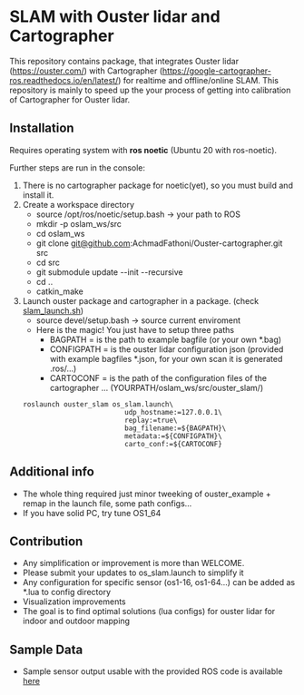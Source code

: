 # SLAM with Ouster lidar and Cartographer


This repository contains package, that integrates Ouster lidar (https://ouster.com/) with Cartographer (https://google-cartographer-ros.readthedocs.io/en/latest/) for realtime and
offline/online SLAM. This repository is mainly to speed up the your process of getting into calibration of Cartographer for Ouster lidar.
## Installation

Requires operating system with __ros noetic__ (Ubuntu 20 with ros-noetic).

Further steps are run in the console:
1. There is no cartographer package for noetic(yet), so you must build and install it.
2. Create a workspace directory
    * source /opt/ros/noetic/setup.bash -> your path to ROS
    * mkdir -p oslam_ws/src  
    * cd oslam_ws
    * git clone git@github.com:AchmadFathoni/Ouster-cartographer.git src
    * cd src  
    * git submodule update --init --recursive
    * cd ..
    * catkin_make
3. Launch ouster package and cartographer in a package. (check [slam_launch.sh](./slam_launch.sh))
    * source devel/setup.bash -> source current enviroment
    * Here is the magic! You just have to setup three paths
      * BAGPATH = is the path to example bagfile (or your own *.bag)
      * CONFIGPATH = is the  ouster lidar configuration json (provided with example bagfiles *.json, for your own scan it is generated .ros/...)
      * CARTOCONF  = is the path of the configuration files  of the cartographer ... (YOURPATH/oslam_ws/src/ouster_slam/)
    ``` 
    roslaunch ouster_slam os_slam.launch\
                             udp_hostname:=127.0.0.1\
                             replay:=true\
                             bag_filename:=${BAGPATH}\
                             metadata:=${CONFIGPATH}\
                             carto_conf:=${CARTOCONF}
    ```
                            

## Additional info
* The whole thing required just minor tweeking of ouster_example + remap in the launch file, some path configs...
* If you have solid PC, try tune OS1_64

## Contribution
* Any simplification or improvement is more than WELCOME.
* Please submit your updates to os_slam.launch to simplify it
* Any configuration for specific sensor (os1-16, os1-64...) can be added as *.lua to config directory
* Visualization improvements
* The goal is to find optimal solutions (lua configs) for ouster lidar for indoor and outdoor mapping

## Sample Data

* Sample sensor output usable with the provided ROS code is available
  [here](https://data.ouster.io/sample-data-1.13)
  
